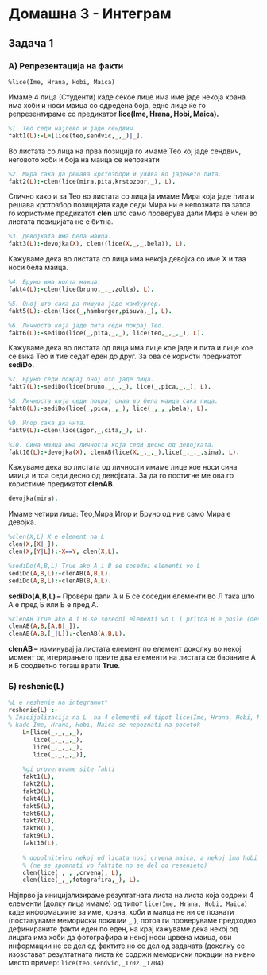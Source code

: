 ﻿# Домашна 3  - Интеграм 

## Задача 1 

### А) Репрезентација на факти 

`%lice(Ime, Hrana, Hobi, Maica)`

Имаме 4 лица (Студенти) каде секое лице има име јаде некоја храна има хоби и носи маица со одредена боја, едно лице ќе го  репрезентираме со предикатот **lice(Ime, Hrana, Hobi, Maica).** 

```prolog
%1. Тео седи најлево и јаде сендвич.
fakt1(L):-L=[lice(teo,sendvic,_,_)|_].
```

Во листата со лица на прва позиција го имаме Тео кој јаде сендвич, неговото хоби и боја на маица се непознати 

```prolog
%2. Мира сака да решава крстозбори и ужива во јадењето пита. 
fakt2(L):-clen(lice(mira,pita,krstozbor,_), L). 
```

Слично како и за Тео во листата со лица ја имаме Мира која јаде пита и решава крстозбор позицијата каде седи Мира ни е непозната па затоа го користиме предикатот **clen** што само проверува дали Мира е член во листата позицијата не е битна.  

```prolog
%3. Девојката има бела маица. 
fakt3(L):-devojka(X), clen((lice(X,_,_,bela)), L).
```

Кажуваме дека во листата со лица има некоја девојка со име Х и таа носи бела маица. 

```prolog
%4. Бруно има жолта маица. 
fakt4(L):-clen(lice(bruno,_,_,zolta), L).

%5. Оној што сака да пишува јаде хамбургер. 
fakt5(L):-clen(lice(_,hamburger,pisuva,_), L).
```
```prolog
%6. Личноста која јаде пита седи покрај Тео. 
fakt6(L):-sediDo(lice(_,pita,_,_), lice(teo,_,_,_), L).
```

Кажуваме дека во листата од лица има лице кое јаде и пита и лице кое се вика Тео и тие седат еден до друг. За ова се користи предикатот **sediDo.** 

```prolog
%7. Бруно седи покрај оној што јаде пица. 
fakt7(L):-sediDo(lice(bruno,_,_,_), lice(_,pica,_,_), L).

%8. Личноста која седи покрај онаа во бела маица сака пица. 
fakt8(L):-sediDo(lice(_,pica,_,_), lice(_,_,_,bela), L). 

%9. Игор сака да чита. 
fakt9(L):-clen(lice(igor,_,cita,_), L).
```

```prolog
%10. Сина маица има личноста која седи десно од девојката. 
fakt10(L):-devojka(X), clenAB(lice(X,_,_,_),lice(_,_,_,sina), L).
```


Кажуваме дека во листата од личности имаме лице кое носи сина маица и тоа седи десно од девојката. За да го постигне ме ова го користиме предикатот **clenAB.** 

```prolog
devojka(mira).
```

Имаме четири лица: Тео,Мира,Игор и Бруно од нив само Мира е девојка. 

```prolog
%clen(X,L) X e element na L 
clen(X,[X|_]).
clen(X,[Y|L]):-X==Y, clen(X,L). 
```

```prolog
%sediDo(A,B,L) True ako A i B se sosedni elementi vo L 
sediDo(A,B,L):-clenAB(A,B,L).
sediDo(A,B,L):-clenAB(B,A,L). 
```
**sediDo(A,B,L)  –** Провери дали  А и Б се соседни елементи во Л така што А е пред Б или Б е пред А. 

```prolog
%clenAB True ako A i B se sosedni elementi vo L i pritoa B e posle (desno od) A
clenAB(A,B,[A,B|_]). 
clenAB(A,B,[_|L]):-clenAB(A,B,L).
```
**clenAB –** изминувај ја листата елемент по елемент доколку во некој момент од итерирањето првите два елементи на листата се бараните А и Б соодветно тогаш врати **True**.  

### Б) reshenie(L) 

```prolog
%L e reshenie na integramot* 
reshenie(L) :-
% Inicijalizacija na L  na 4 elementi od tipot lice(Ime, Hrana, Hobi, Maica) 
% kade Ime, Hrana, Hobi, Maica se nepoznati na pocetok
    L=[lice(_,_,_,_),
       lice(_,_,_,_),
       lice(_,_,_,_),
       lice(_,_,_,_)],
    
    %gi proveruvame site fakti
    fakt1(L),
    fakt2(L),
    fakt3(L),
    fakt4(L),    
    fakt5(L),    
    fakt6(L),
    fakt7(L),
    fakt8(L),
    fakt9(L),
    fakt10(L),
    
    % dopolnitelno nekoj od licata nosi crvena maica, a nekoj ima hobi da fotografira 
    % (ne se spomnati vo faktite no se del od resenieto)
    clen(lice(_,_,_,crvena), L),
    clen(lice(_,_,fotografira,_), L).
```

Најпрво ја иницијализираме резултатната листа на листа која содржи 4 елементи (долку лица имаме) од типот 
`lice(Ime, Hrana, Hobi, Maica)`  каде информациите за име, храна, хоби и маица не ни се познати (поставуваме мемориски 
локации `_` ), потоа ги проверуваме предходно дефинираните факти еден по еден, на крај кажуваме дека некој од лицата има
хоби да фотографира и некој носи црвена маица, ови информации не се дел од фактите но се дел од задачата (доколку се 
изозстават резултатната листа ќе содржи мемориски локации на нивно место пример: `lice(teo,sendvic,_1702,_1704)` 
